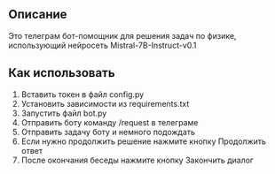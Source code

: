 ## Описание
Это телеграм бот-помощник для решения задач по физике, использующий нейросеть Mistral-7B-Instruct-v0.1
## Как использовать
1. Вставить токен в файл config.py
2. Установить зависимости из requirements.txt
3. Запустить файл bot.py
4. Отправить боту команду /request в телеграме
5. Отправить задачу боту и немного подождать
6. Если нужно продолжить решение нажмите кнопку Продолжить ответ
7. После окончания беседы нажмите кнопку Закончить диалог

